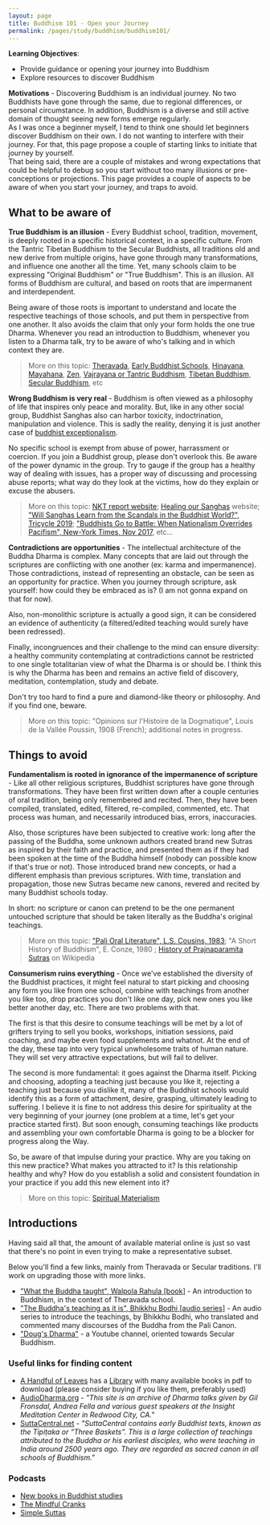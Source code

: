 ```yaml
---
layout: page
title: Buddhism 101 - Open your Journey
permalink: /pages/study/buddhism/buddhism101/
---
```


**Learning Objectives**:  
- Provide guidance or opening your journey into Buddhism
- Explore resources to discover Buddhism

**Motivations** - Discovering Buddhism is an individual journey. No two Buddhists have gone through the same, due to regional differences, or personal circumstance. In addition, Buddhism is a diverse and still active domain of thought seeing new forms emerge regularly.  
As I was once a beginner myself, I tend to think one should let beginners discover Buddhism on their own. I do not wanting to interfere with their journey. For that, this page propose a couple of starting links to initiate that journey by yourself.  
That being said, there are a couple of mistakes and wrong expectations that could be helpful to debug so you start without too many illusions or pre-conceptions or projections. This page provides a couple of aspects to be aware of when you start your journey, and traps to avoid.

## What to be aware of

**True Buddhism is an illusion** - Every Buddhist school, tradition, movement, is deeply rooted in a specific historical context, in a specific culture. From the Tantric Tibetan Buddhism to the Secular Buddhists, all traditions old and new derive from multiple origins, have gone through many transformations, and influence one another all the time. Yet, many schools claim to be expressing "Original Buddhism" or "True Buddhism". This is an illusion. All forms of Buddhism are cultural, and based on roots that are impermanent and interdependent.

Being aware of those roots is important to understand and locate the respective teachings of those schools, and put them in perspective from one another. It also avoids the claim that only your form holds the one true Dharma. Whenever you read an introduction to Buddhism, whenever you listen to a Dharma talk, try to be aware of who's talking and in which context they are.

> More on this topic: [Theravada](https://en.wikipedia.org/wiki/Theravada), [Early Buddhist Schools](https://en.wikipedia.org/wiki/Early_Buddhist_schools), [Hinayana](https://en.wikipedia.org/wiki/Hinayana), [Mayahana](https://en.wikipedia.org/wiki/Mahayana), [Zen](https://en.wikipedia.org/wiki/Zen), [Vajrayana or Tantric Buddhism](https://en.wikipedia.org/wiki/Vajrayana), [Tibetan Buddhism](https://en.wikipedia.org/wiki/Tibetan_Buddhism), [Secular Buddhism](https://en.wikipedia.org/wiki/Secular_Buddhism), etc

**Wrong Buddhism is very real** - Buddhism is often viewed as a philosophy of life that inspires only peace and morality. But, like in any other social group, Buddhist Sanghas also can harbor toxicity, indoctrination, manipulation and violence. This is sadly the reality, denying it is just another case of [buddhist exceptionalism](https://en.wikipedia.org/wiki/Evan_Thompson).

No specific school is exempt from abuse of power, harrassment or coercion. If you join a Buddhist group, please don't overlook this. Be aware of the power dynamic in the group. Try to gauge if the group has a healthy way of dealing with issues, has a proper way of discussing and processing abuse reports; what way do they look at the victims, how do they explain or excuse the abusers.

> More on this topic: [NKT report website](https://newkadampatraditionreport.org/); [Healing our Sanghas](https://www.healingoursanghas.org/) website; ["Will Sanghas Learn from the Scandals in the Buddhist World?", Tricycle 2019](https://tricycle.org/trikedaily/scandals-buddhist/); ["Buddhists Go to Battle: When Nationalism Overrides Pacifism", New-York Times, Nov 2017](https://www.nytimes.com/2019/07/08/world/asia/buddhism-militant-rise.html), etc...

**Contradictions are opportunities** - The intellectual architecture of the Buddha Dharma is complex. Many concepts that are laid out through the scriptures are conflicting with one another (ex: karma and impermanence). Those contradictions, instead of representing an obstacle, can be seen as an opportunity for practice. When you journey through scripture, ask yourself: how could they be embraced as is? (I am not gonna expand on that for now).

Also, non-monolithic scripture is actually a good sign, it can be considered an evidence of authenticity (a filtered/edited teaching would surely have been redressed).

Finally, incongruences and their challenge to the mind can ensure diversity: a healthy community contemplating at contradictions cannot be restricted to one single totalitarian view of what the Dharma is or should be. I think this is why the Dharma has been and remains an active field of discovery, meditation, contemplation, study and debate.

Don't try too hard to find a pure and diamond-like theory or philosophy. And if you find one, beware.

> More on this topic: "Opinions sur l'Histoire de la Dogmatique", Louis de la Vallée Poussin, 1908 (French); additional notes in progress.

## Things to avoid

**Fundamentalism is rooted in ignorance of the impermanence of scripture** - Like all other religious scriptures, Buddhist scriptures have gone through transformations. They have been first written down after a couple centuries of oral tradition, being only remembered and recited. Then, they have been compiled, translated, edited, filtered, re-compiled, commented, etc. That process was human, and necessarily introduced bias, errors, inaccuracies.

Also, those scriptures have been subjected to creative work: long after the passing of the Buddha, some unknown authors created brand new Sutras as inspired by their faith and practice, and presented them as if they had been spoken at the time of the Buddha himself (nobody can possible know if that's true or not). Those introduced brand new concepts, or had a different emphasis than previous scriptures. With time, translation and propagation, those new Sutras became new canons, revered and recited by many Buddhist schools today.

In short: no scripture or canon can pretend to be the one permanent untouched scripture that should be taken literally as the Buddha's original teachings.

> More on this topic: ["Pali Oral Literature", L.S. Cousins, 1983](http://www.ahandfulofleaves.org/documents/Articles/Pali%20Oral%20Literature_BSAM_Cousins_1983.pdf); "A Short History of Buddhism", E. Conze, 1980 ; [History of Prajnaparamita Sutras](https://en.wikipedia.org/wiki/Prajnaparamita#History) on Wikipedia

**Consumerism ruins everything** - Once we've established the diversity of the Buddhist practices, it might feel natural to start picking and choosing any form you like from one school, combine with teachings from another you like too, drop practices you don't like one day, pick new ones you like better another day, etc. There are two problems with that.

The first is that this desire to consume teachings will be met by a lot of grifters trying to sell you books, workshops, initiation sessions, paid coaching, and maybe even food supplements and whatnot. At the end of the day, these tap into very typical unwholesome traits of human nature. They will set very attractive expectations, but will fail to deliver.

The second is more fundamental: it goes against the Dharma itself. Picking and choosing, adopting a teaching just because you like it, rejecting a teaching just because you dislike it, many of the Buddhist schools would identify this as a form of attachment, desire, grasping, ultimately leading to suffering. I believe it is fine to not address this desire for spirituality at the very beginning of your journey (one problem at a time, let's get your practice started first). But soon enough, consuming teachings like products and assembling your own comfortable Dharma is going to be a blocker for progress along the Way.

So, be aware of that impulse during your practice. Why are you taking on this new practice? What makes you attracted to it? Is this relationship healthy and why? How do you establish a solid and consistent foundation in your practice if you add this new element into it?

> More on this topic: [Spiritual Materialism](https://en.wikipedia.org/wiki/Spiritual_materialism)

## Introductions

Having said all that, the amount of available material online is just so vast that there's no point in even trying to make a representative subset.

Below you'll find a few links, mainly from Theravada or Secular traditions. I'll work on upgrading those with more links.

* ["What the Buddha taught", Walpola Rahula \[book\]](http://www.ahandfulofleaves.org/documents/What%20the%20Buddha%20Taught_Rahula.pdf) - An introduction to Buddhism, in the context of Theravada school.
* ["The Buddha's teaching as it is", Bhikkhu Bodhi \[audio series\]](https://bodhimonastery.org/the-buddhas-teaching-as-it-is.html) - An audio series to introduce the teachings, by Bhikkhu Bodhi, who translated and commented many discourses of the Buddha from the Pali Canon.
* ["Doug's Dharma"](https://www.youtube.com/@DougsDharma) - a Youtube channel, oriented towards Secular Buddhism.

### Useful links for finding content

* [A Handful of Leaves](http://www.ahandfulofleaves.org) has a [Library](http://www.ahandfulofleaves.org/Library.html) with many available books in pdf to download (please consider buying if you like them, preferably used)
* [AudioDharma.org](https://www.audiodharma.org/) - _"This site is an archive of Dharma talks given by Gil Fronsdal, Andrea Fella and various guest speakers at the Insight Meditation Center in Redwood City, CA."_
* [SuttaCentral.net](https://suttacentral.net/) - _"SuttaCentral contains early Buddhist texts, known as the Tipiṭaka or “Three Baskets”. This is a large collection of teachings attributed to the Buddha or his earliest disciples, who were teaching in India around 2500 years ago. They are regarded as sacred canon in all schools of Buddhism."_

### Podcasts

* [New books in Buddhist studies](https://podcasts.apple.com/us/podcast/new-books-in-buddhist-studies/id458210899)
* [The Mindful Cranks](http://www.mindfulcranks.com/podcast-episodes)
* [Simple Suttas](https://podcasts.apple.com/us/podcast/simple-suttas/id595156391)
